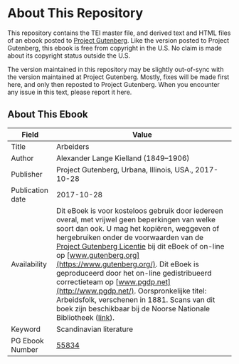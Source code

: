 # About This Repository

This repository contains the TEI master file, and derived text and HTML files of an ebook posted to [Project Gutenberg](https://www.gutenberg.org/). Like the version posted to Project Gutenberg, this ebook is free from copyright in the U.S. No claim is made about its copyright status outside the U.S.

The version maintained in this repository may be slightly out-of-sync with the version maintained at Project Gutenberg. Mostly, fixes will be made first here, and only then reposted to Project Gutenberg. When you encounter any issue in this text, please report it here.

## About This Ebook

| Field | Value |
| ----- | ----- |
| Title | Arbeiders |
| Author | Alexander Lange Kielland (1849–1906) |
| Publisher | Project Gutenberg, Urbana, Illinois, USA., 2017-10-28 |
| Publication date | 2017-10-28 |
| Availability | Dit eBoek is voor kosteloos gebruik door iedereen overal, met vrijwel geen beperkingen van welke soort dan ook. U mag het kopiëren, weggeven of hergebruiken onder de voorwaarden van de [Project Gutenberg Licentie](https://www.gutenberg.org/license) bij dit eBoek of on-line op [www.gutenberg.org](https://www.gutenberg.org/). Dit eBoek is geproduceerd door het on-line gedistribueerd correctieteam op [www.pgdp.net](http://www.pgdp.net/). Oorspronkelijke titel: Arbeidsfolk, verschenen in 1881. Scans van dit boek zijn beschikbaar bij de Noorse Nationale Bibliotheek ([link](https://urn.nb.no/URN:NBN:no-nb_digibok_2009100612001)). |
| Keyword | Scandinavian literature |
| PG Ebook Number | [55834](https://www.gutenberg.org/ebooks/55834) |
